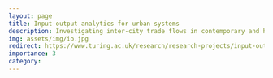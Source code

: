 ```yaml
---
layout: page
title: Input-output analytics for urban systems
description: Investigating inter-city trade flows in contemporary and historical contexts
img: assets/img/io.jpg
redirect: https://www.turing.ac.uk/research/research-projects/input-output-analytics-urban-systems
importance: 3
category: 
---
```


